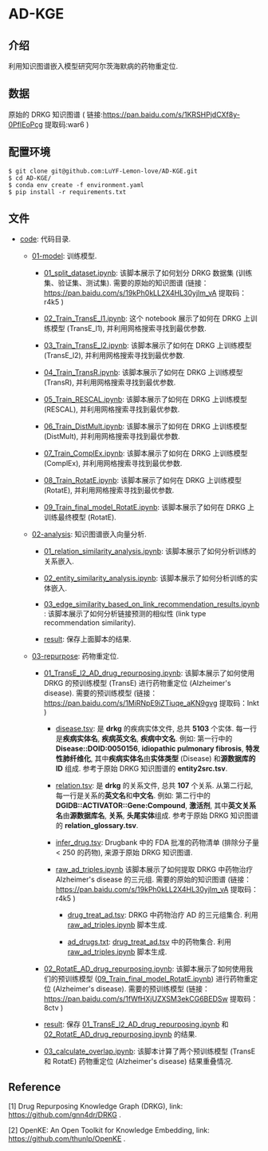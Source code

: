 # AD-KGE

## 介绍

利用知识图谱嵌入模型研究阿尔茨海默病的药物重定位.

## 数据

原始的 DRKG 知识图谱 ( 链接:https://pan.baidu.com/s/1KRSHPjdCXf8y-0PfIEoPcg 提取码:war6 )

## 配置环境

```shell
$ git clone git@github.com:LuYF-Lemon-love/AD-KGE.git
$ cd AD-KGE/
$ conda env create -f environment.yaml
$ pip install -r requirements.txt
```

## 文件

- [code](./code/): 代码目录.

   - [01-model](code/01-model/): 训练模型.
      
      - [01_split_dataset.ipynb](code/01-model/01_split_dataset.ipynb): 该脚本展示了如何划分 DRKG 数据集 (训练集、验证集、测试集). 需要的原始的知识图谱 (链接：https://pan.baidu.com/s/19kPh0kLL2X4HL30yjlm_vA 提取码：r4k5 )
      
      - [02_Train_TransE_l1.ipynb](code/01-model/02_Train_TransE_l1.ipynb): 这个 notebook 展示了如何在 DRKG 上训练模型 (TransE_l1), 并利用网格搜索寻找到最优参数.
      
      - [03_Train_TransE_l2.ipynb](code/01-model/03_Train_TransE_l2.ipynb): 该脚本展示了如何在 DRKG 上训练模型 (TransE_l2), 并利用网格搜索寻找到最优参数.
      
      - [04_Train_TransR.ipynb](code/01-model/04_Train_TransR.ipynb): 该脚本展示了如何在 DRKG 上训练模型 (TransR), 并利用网格搜索寻找到最优参数.
      
      - [05_Train_RESCAL.ipynb](code/01-model/05_Train_RESCAL.ipynb): 该脚本展示了如何在 DRKG 上训练模型 (RESCAL), 并利用网格搜索寻找到最优参数.
      
      - [06_Train_DistMult.ipynb](code/01-model/06_Train_DistMult.ipynb): 该脚本展示了如何在 DRKG 上训练模型 (DistMult), 并利用网格搜索寻找到最优参数.
      
      - [07_Train_ComplEx.ipynb](code/01-model/07_Train_ComplEx.ipynb): 该脚本展示了如何在 DRKG 上训练模型 (ComplEx), 并利用网格搜索寻找到最优参数.
      
      - [08_Train_RotatE.ipynb](code/01-model/08_Train_RotatE.ipynb): 该脚本展示了如何在 DRKG 上训练模型 (RotatE), 并利用网格搜索寻找到最优参数.
      
      - [09_Train_final_model_RotatE.ipynb](code/01-model/09_Train_final_model_RotatE.ipynb): 该脚本展示了如何在 DRKG 上训练最终模型 (RotatE).

   - [02-analysis](code/02-analysis/): 知识图谱嵌入向量分析.
  
      - [01_relation_similarity_analysis.ipynb](code/02-analysis/01_relation_similarity_analysis.ipynb): 该脚本展示了如何分析训练的关系嵌入.

      - [02_entity_similarity_analysis.ipynb](code/02-analysis/02_entity_similarity_analysis.ipynb): 该脚本展示了如何分析训练的实体嵌入.

      - [03_edge_similarity_based_on_link_recommendation_results.ipynb](code/02-analysis/03_edge_similarity_based_on_link_recommendation_results.ipynb): 该脚本展示了如何分析链接预测的相似性 (link type recommendation similarity).
      
      - [result](code/02-analysis/result/): 保存上面脚本的结果.
   
   - [03-repurpose](code/03-repurpose/): 药物重定位.

      - [01_TransE_l2_AD_drug_repurposing.ipynb](code/03-repurpose/01_TransE_l2_AD_drug_repurposing.ipynb): 该脚本展示了如何使用 DRKG 的预训练模型 (TransE) 进行药物重定位 (Alzheimer's disease). 需要的预训练模型 (链接：https://pan.baidu.com/s/1MiRNpE9iZTiuqe_aKN9gvg 提取码：lnkt )
         
         - [disease.tsv](code/03-repurpose/prerequisites/disease.tsv): 是 **drkg** 的疾病实体文件, 总共 **5103** 个实体. 每一行是**疾病实体名**, **疾病英文名**, **疾病中文名**. 例如: 第一行中的 **Disease::DOID:0050156**, **idiopathic pulmonary fibrosis**, **特发性肺纤维化**, 其中**疾病实体名**由**实体类型** (Disease) 和**源数据库的 ID** 组成. 参考于原始 DRKG 知识图谱的 **entity2src.tsv**.
         
         - [relation.tsv](code/03-repurpose/prerequisites/relation.tsv): 是 **drkg** 的关系文件, 总共 **107** 个关系. 从第二行起, 每一行是关系的**英文名**和**中文名**. 例如: 第二行中的 **DGIDB::ACTIVATOR::Gene:Compound**, **激活剂**, 其中**英文关系名**由**源数据库名**, **关系**, **头尾实体**组成. 参考于原始 DRKG 知识图谱的 **relation_glossary.tsv**.
      
         - [infer_drug.tsv](code/03-repurpose/prerequisites/infer_drug.tsv): Drugbank 中的 FDA 批准的药物清单 (排除分子量 < 250 的药物), 来源于原始 DRKG 知识图谱.
         
         - [raw_ad_triples.ipynb](code/03-repurpose/prerequisites/raw_ad_triples.ipynb) 该脚本展示了如何提取 DRKG 中药物治疗 Alzheimer's disease 的三元组. 需要的原始的知识图谱 (链接：https://pan.baidu.com/s/19kPh0kLL2X4HL30yjlm_vA 提取码：r4k5 )
         
            - [drug_treat_ad.tsv](code/03-repurpose/prerequisites/drug_treat_ad.tsv): DRKG 中药物治疗 AD 的三元组集合. 利用 [raw_ad_triples.ipynb](code/03-repurpose/prerequisites/raw_ad_triples.ipynb) 脚本生成.
            
            - [ad_drugs.txt](code/03-repurpose/prerequisites/ad_drugs.txt): [drug_treat_ad.tsv](code/03-repurpose/prerequisites/drug_treat_ad.tsv) 中的药物集合. 利用 [raw_ad_triples.ipynb](code/03-repurpose/prerequisites/raw_ad_triples.ipynb) 脚本生成.

      - [02_RotatE_AD_drug_repurposing.ipynb](code/03-repurpose/02_RotatE_AD_drug_repurposing.ipynb): 该脚本展示了如何使用我们的预训练模型 ([09_Train_final_model_RotatE.ipynb](code/01-model/09_Train_final_model_RotatE.ipynb)) 进行药物重定位 (Alzheimer's disease). 需要的预训练模型 (链接：https://pan.baidu.com/s/1fWfHXjUZXSM3ekCG6BEDSw 提取码：8ctv )
      
      - [result](03-repurpose/results/): 保存 [01_TransE_l2_AD_drug_repurposing.ipynb](code/03-repurpose/01_TransE_l2_AD_drug_repurposing.ipynb) 和 [02_RotatE_AD_drug_repurposing.ipynb](code/03-repurpose/02_RotatE_AD_drug_repurposing.ipynb) 的结果.
      
      - [03_calculate_overlap.ipynb](code/03-repurpose/03_calculate_overlap.ipynb): 该脚本计算了两个预训练模型 (TransE 和 RotatE) 药物重定位 (Alzheimer's disease) 结果重叠情况.

## Reference

[1] Drug Repurposing Knowledge Graph (DRKG), link: https://github.com/gnn4dr/DRKG .

[2] OpenKE: An Open Toolkit for Knowledge Embedding, link: https://github.com/thunlp/OpenKE .